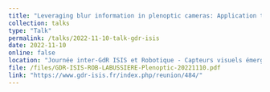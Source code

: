 ```yaml
---
title: "Leveraging blur information in plenoptic cameras: Application to metric depth estimation"
collection: talks
type: "Talk"
permalink: /talks/2022-11-10-talk-gdr-isis
date: 2022-11-10
online: false
location: "Journée inter-GdR ISIS et Robotique - Capteurs visuels émergents pour la robotique, Paris, France"
file: /files/GDR-ISIS-ROB-LABUSSIERE-Plenoptic-20221110.pdf
link: "https://www.gdr-isis.fr/index.php/reunion/484/"
---
```


